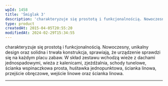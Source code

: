 ```yaml
---
wpId: 1458
title: 'Śmiglak 3'
description: 'charakteryzuje się prostotą i funkcjonalnością. Nowoczesny, unikalny design oraz solidna i trwała konstrukcja, sprawiają, że urządzenie sprawdzi się na każdym placu zabaw. W skład zestawu wchodzą wieże z dachami jednospadowymi, wieża z kalenicami, zjeżdżalnia, schody tunelowe, ścianka wspinaczkowa prosta, huśtawka jednopunktowa, ścianka linowa, przejście obręczowe, wejście linowe oraz ścianka linowa.'
type: product
createdAt: 2015-04-05T20:55:20
modifiedAt: 2024-02-29T15:34:55
---
```



charakteryzuje się prostotą i funkcjonalnością. Nowoczesny, unikalny design oraz solidna i trwała konstrukcja, sprawiają, że urządzenie sprawdzi się na każdym placu zabaw. W skład zestawu wchodzą wieże z dachami jednospadowymi, wieża z kalenicami, zjeżdżalnia, schody tunelowe, ścianka wspinaczkowa prosta, huśtawka jednopunktowa, ścianka linowa, przejście obręczowe, wejście linowe oraz ścianka linowa.

* * *